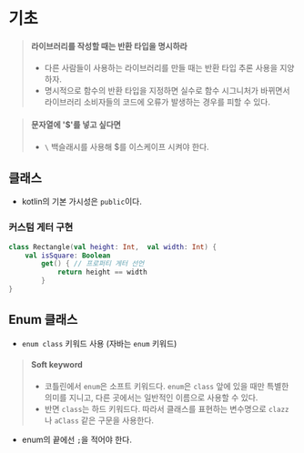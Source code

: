 # 기초

> #### 라이브러리를 작성할 때는 반환 타입을 명시하라
> - 다른 사람들이 사용하는 라이브러리를 만들 때는 반환 타입 추론 사용을 지양하자.
> - 명시적으로 함수의 반환 타입을 지정하면 실수로 함수 시그니처가 바뀌면서 라이브러리 소비자들의 코드에 오류가 발생하는 경우를 피할 수 있다.

> #### 문자열에 '$'를 넣고 싶다면
> - `\` 백슬래시를 사용해 $를 이스케이프 시켜야 한다.

## 클래스

- kotlin의 기본 가시성은 `public`이다.

### 커스텀 게터 구현

```kotlin
class Rectangle(val height: Int,  val width: Int) {
    val isSquare: Boolean
        get() { // 프로퍼티 게터 선언
            return height == width
        }
}
```

## Enum 클래스

- `enum class` 키워드 사용 (자바는 `enum` 키워드)

> #### Soft keyword
> - 코틀린에서 `enum`은 소프트 키워드다. `enum`은 `class` 앞에 있을 때만 특별한 의미를 지니고, 다른 곳에서는 일반적인 이름으로 사용할 수 있다.
> - 반면 `class`는 하드 키워드다. 따라서 클래스를 표현하는 변수명으로 `clazz`나 `aClass` 같은 구문을 사용한다.

- enum의 끝에선 `;`을 적어야 한다.
